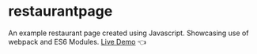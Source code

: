 # restaurantpage
An example restaurant page created using Javascript. Showcasing use of webpack and ES6 Modules.
[Live Demo](https://hoon610.github.io/restaurantpage/) :point_left:
